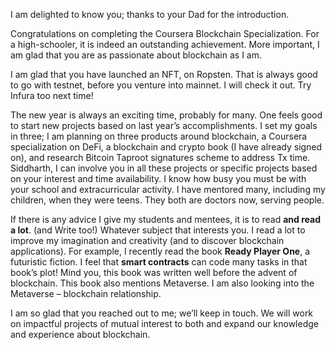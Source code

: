 I am delighted to know you; thanks to your Dad for the introduction.

Congratulations on completing the Coursera Blockchain Specialization. For a high-schooler, it is indeed an outstanding achievement. More important, I am glad that you are as passionate about blockchain as I am.

I am glad that you have launched an NFT, on Ropsten. That is always good to go with testnet, before you venture into mainnet. I will check it out.
Try Infura too next time!

The new year is always an exciting time, probably for many. One feels good to start new projects based on last year’s accomplishments. I set my goals in three; I am planning on three products around blockchain, a Coursera specialization on DeFi, a blockchain and crypto book (I have already signed on), and research Bitcoin Taproot signatures scheme to address Tx time. Siddharth, I can involve you in all these projects or specific projects based on your interest and time availability. I know how busy you must be with your school and extracurricular activity. I have mentored many, including my children, when they were teens. They both are doctors now, serving people.

If there is any advice I give my students and mentees, it is to read **and read a lot**. (and Write too!) Whatever subject that interests you. I read a lot to improve my imagination and creativity (and to discover blockchain applications). For example, I recently read the book **Ready Player One**, a futuristic fiction. I feel that **smart contracts** can code many tasks in that book’s plot! Mind you, this book was written well before the advent of blockchain. This book also mentions Metaverse. I am also looking into the Metaverse – blockchain relationship.

I am so glad that you reached out to me; we’ll keep in touch. We will work on impactful projects of mutual interest to both and expand our knowledge and experience about blockchain.
 
